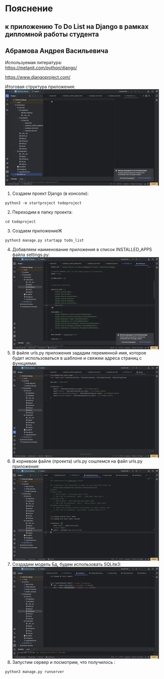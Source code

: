 # Пояснение 
## к приложению To Do List на Django в рамках дипломной работы студента 
## Абрамова Андрея Васильевича

Используемая литература:  
https://metanit.com/python/django/  

https://www.djangoproject.com/


Итоговая структура приложения:
![project_tree](https://github.com/andrzejabramov/ToDoList_Django/blob/master/screens/project_tree.png)

1. Создаем проект Django (в консоли):
```commandline
python3 -m startproject todoproject
```
2. Переходим в папку проекта:
```commandline
cd todoproject
```
3. Создаем приложениеЖ
```commandline
python3 manage.py startapp todo_list
```
4. Добавляем наименование приложения в список INSTALLED_APPS файла settings.py:
![install_app](https://github.com/andrzejabramov/ToDoList_Django/blob/master/screens/install_app.png)
5. В файле urls.py приложения зададим переменной имя, которое будет использоваться в шаблоне и свяжем адреса страниц с функциями:
![app_url](https://github.com/andrzejabramov/ToDoList_Django/blob/master/screens/app_url.png)
6. В корневом файле (проекта) urls.py сошлемся на файл urls.py приложения:
![project](https://github.com/andrzejabramov/ToDoList_Django/blob/master/screens/project_urls.png)
7. Создадим модель Бд, будем использовать SQLite3:
![model_bd](https://github.com/andrzejabramov/ToDoList_Django/blob/master/screens/model_bd.png)
8. Запустим сервер и посмотрим, что получилось :
```commandline
python3 manage.py runserver
```
